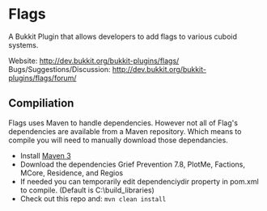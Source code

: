Flags
=====

A Bukkit Plugin that allows developers to add flags to various cuboid systems.

Website: <http://dev.bukkit.org/bukkit-plugins/flags/>  
Bugs/Suggestions/Discussion: <http://dev.bukkit.org/bukkit-plugins/flags/forum/>  

Compiliation
------------

Flags uses Maven to handle dependencies.  However not all of Flag's dependencies are available from a Maven repository. Which means to compile you will need to manually download those dependancies.
* Install [Maven 3](http://maven.apache.org/download.html)
* Download the dependencies Grief Prevention 7.8, PlotMe, Factions, MCore, Residence, and Regios
* If needed you can temporarily edit dependenciydir property in pom.xml to compile. (Default is C:\build_libraries)
* Check out this repo and: `mvn clean install`
